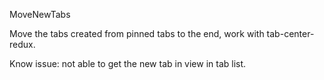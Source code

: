 
MoveNewTabs

Move the tabs created from pinned tabs to the end,
work with tab-center-redux.

Know issue: not able to get the new tab in view in tab list.